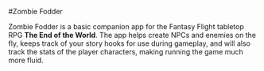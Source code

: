 #Zombie Fodder

Zombie Fodder is a basic companion app for the Fantasy Flight tabletop RPG **The End of the World**. The app helps create NPCs and enemies on the fly, keeps track of your story hooks for use during gameplay, and will also track the stats of the player characters, making running the game much more fluid.
